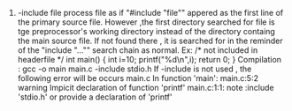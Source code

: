 1. -include file
    process file as if "#include "file"" appered as the first line of the primary source file. However ,the first 
    directory searched for file is tge preprocessor's working directory instead of the directory containg the main 
    source file. If not found there , it is searched for in the reminder of the  "include "..."" search chain as normal.
Ex:
/* not included in headerfile */
 int main()
 {
   int i=10;
   printf("%d\n",i);
   return 0;
 }
  Compilation : gcc -o main main.c -include stdio.h
  If -include is not used , the following error will be occurs
  main.c In function 'main':
  main.c:5:2  warning Impicit declaration of function 'printf' 
  main.c:1:1: note :include 'stdio.h' or provide a declaration of 'printf' 

